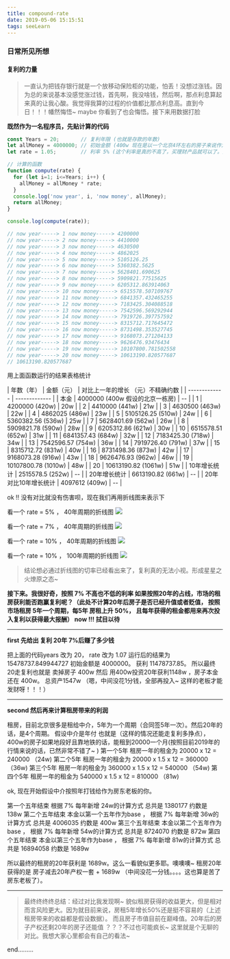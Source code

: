 ```yaml
---
title: compound-rate
date: 2019-05-06 15:15:51
tags: seeLearn
---
```

### 日常所见所想
#### 复利的力量
> 一直认为把钱存银行就是一个放移动保险柜的功能，怕丢！没想过涨钱。因为总的来说基本没感觉涨过钱，首先啊，我没啥钱，然后啊，那点利息算起来真的让我心酸。我觉得我算的过程的价值都比那点利息高。直到今日！！！幡然悔悟~ maybe 你看到了也会悔悟。接下来用数据打脸

**既然作为一名程序员，先贴计算的代码**

```javascript
const Years = 20;       // 复利年限 (也就是存款的年数)
let allMoney = 4000000; // 初始金额 (400w 现在是以一个北京4环左右的房子来说作为初始金额)
let rate = 1.05;        // 利率 5% (这个利率是真的不高了，买理财产品就可以了。如果更高的利率那就更可怕的数据了。 )

// 计算的函数
function compute(rate) {
  for (let i=1; i<=Years; i++) {
    allMoney = allMoney * rate;
  }
  console.log('now year', i, 'now money', allMoney);
  return allMoney;
}

console.log(compute(rate));

// now year-----> 1 now money-----> 4200000
// now year-----> 2 now money-----> 4410000
// now year-----> 3 now money-----> 4630500
// now year-----> 4 now money-----> 4862025
// now year-----> 5 now money-----> 5105126.25
// now year-----> 6 now money-----> 5360382.5625
// now year-----> 7 now money-----> 5628401.690625
// now year-----> 8 now money-----> 5909821.77515625
// now year-----> 9 now money-----> 6205312.863914063
// now year-----> 10 now money-----> 6515578.507109767
// now year-----> 11 now money-----> 6841357.432465255
// now year-----> 12 now money-----> 7183425.304088518
// now year-----> 13 now money-----> 7542596.569292944
// now year-----> 14 now money-----> 7919726.397757592
// now year-----> 15 now money-----> 8315712.717645472
// now year-----> 16 now money-----> 8731498.353527745
// now year-----> 17 now money-----> 9168073.271204133
// now year-----> 18 now money-----> 9626476.93476434
// now year-----> 19 now money-----> 10107800.781502558
// now year-----> 20 now money-----> 10613190.820577687
// 10613190.820577687

```
用上面函数运行的结果表格统计


| 年数（年） | 金额（元） | 对比上一年的增长 （元）不精确约数 |
| ------------- | ------------- |
| 本金 | 4000000 (400w 假设的北京一栋房) | -- |
| 1 | 4200000 (420w) | 20w |
| 2 | 4410000 (441w) | 21w | 
| 3 | 4630500 (463w) | 22w |
| 4 | 4862025 (486w) | 23w |
| 5 | 5105126.25 (510w) | 24w |
| 6 | 5360382.56 (536w) | 25w |
| 7 | 5628401.69 (562w) | 26w |
| 8 | 5909821.78 (590w) | 28w |
| 9 | 6205312.86 (621w) | 30w |
| 10 | 6515578.51 (652w) | 31w |
| 11 | 6841357.43 (684w) | 32w |
| 12 | 7183425.30 (718w) | 34w |
| 13 | 7542596.57 (754w) | 36w |
| 14 | 7919726.40 (791w) | 37w |
| 15 | 8315712.72 (831w) | 40w |
| 16 | 8731498.36 (873w) | 42w |
| 17 | 9168073.28 (916w) | 43w |
| 18 | 9626476.93 (962w) | 46w |
| 19 | 10107800.78 (1010w) | 48w |
| 20 | 10613190.82 (1061w) | 51w |
| 10年增长统计 | 2515578.5 (252w) | -- |
| 20年增长统计 | 6613190.82 (661w) | -- |
| 20年对比10年增长统计 | 4097612 (409w) | -- |



ok !! 没有对比就没有伤害呗，现在我们再用折线图来表示下

看一个 rate = 5% ， 40年周期的折线图
![](http://static.zeroyh.cn/compound-WechatIMG730.png)

看一个 rate = 7% ， 40年周期的折线图
![](http://static.zeroyh.cn/compound-WechatIMG731.png)

看一个 rate = 10% ， 40年周期的折线图
![](http://static.zeroyh.cn/compound-WechatIMG732.png)

看一个 rate = 10% ， 100年周期的折线图
![](http://static.zeroyh.cn/compound-WechatIMG733.png)

> 结论想必通过折线图的切率已经看出来了，复利真的无法小视。形成星星之火燎原之态~

**接下来。我很好奇，按照 7% 不高也不低的利率 如果按照20年的占线，市场的租房获利能否跑赢复利呢？（此处不计算20年后房子是否已经升值或者贬值， 按照市场租房 5年一个周期，每5年 房租上升 50%， 且每年获得的租金都用来再次投入复利以获得最大报酬） now !!! 拭目以待**

--------
**first 先给出 复利 20年 7%后赚了多少钱**

  把上面的代码years 改为 20， rate 改为 1.07 运行后的结果为 15478737.849944727 初始金额是 4000000。 获利 11478737.85。 
  所以最终20走复利也就是 卖掉房子 400w 然后 用400w投资20年获利1148w ，房子本金还在 400w。 总资产1547w （嗯，中间没花1分钱，全部再投入~ 这样的老板才能发财呀！！！）

--------
**second 然后再来计算租房带来的利润**

  租房，目前北京很多是租给中介，5年为一个周期（合同签5年一次）。然后20年的话，是4个周期。 假设中介是年付 也就是（这样的情况还能走复利多挣点），400w的房子如果地段好且靠地铁的话，能租到20000一个月(按照目前2019年的行情来说的话，已然非常不错了~ )
  第一个5年 租房一年的租金为 20000 x 12 = 240000 （24w)
  第二个5年 租房一年的租金为 20000 x 1.5 x 12 = 360000 （36w)
  第三个5年 租房一年的租金为 360000 x 1.5 x 12 = 540000 （54w)
  第四个5年 租房一年的租金为 540000 x 1.5 x 12 = 810000 （81w)

  ok, 现在开始假设中介按照年打钱给作为房东老板的你。

  第一个五年结束 根据 7% 每年新增 24w的计算方式  总共是  1380177 约数是 138w
  第二个五年结束  本金以第一个五年作为base ， 根据 7% 每年新增 36w的计算方式  总共是  4006035 约数是 400w
  第三个五年结束  本金以第二个五年作为base ， 根据 7% 每年新增 54w的计算方式  总共是  8724070 约数是 872w
  第四个五年结束  本金以第三个五年作为base ， 根据 7% 每年新增 81w的计算方式  总共是  16894058 约数是 1689w

  所以最终的租房的20年获利是 1689w。这么一看貌似更多耶。噢噢噢~  租房20年获得的是  房子减去20年产权一套 + 1689w （中间没花一分钱。。。。这也算是苦了房东老板了）。

--------

> 最终终终终总结：经过对比我发现啊~ 貌似租房获得的收益更大，但是相对而言风险更大。因为就目前来说，房租5年增长50%还是挺不容易的（上述租房带来的收益都是假设数据）。 而且房子市值目前在巅峰值。20年后的房子产权还剩20年的房子还能值 ？？？不过也可能疯长~ 这里就是个无聊的对比。我想大家心里都会有自己的看法~ 

end.........